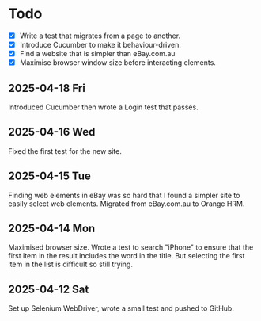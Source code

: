 # Todo
- [x] Write a test that migrates from a page to another.
- [x] Introduce Cucumber to make it behaviour-driven.
- [x] Find a website that is simpler than eBay.com.au 
- [x] Maximise browser window size before interacting elements.

## 2025-04-18 Fri
Introduced Cucumber then wrote a Login test that passes.

## 2025-04-16 Wed
Fixed the first test for the new site.

## 2025-04-15 Tue
Finding web elements in eBay was so hard that I found a simpler site to easily select web elements.
Migrated from eBay.com.au to Orange HRM.

## 2025-04-14 Mon
Maximised browser size. 
Wrote a test to search "iPhone" to ensure that the first item in the result includes the word in the title. But selecting the first item in the list is difficult so still trying.

## 2025-04-12 Sat
Set up Selenium WebDriver, wrote a small test and pushed to GitHub.
